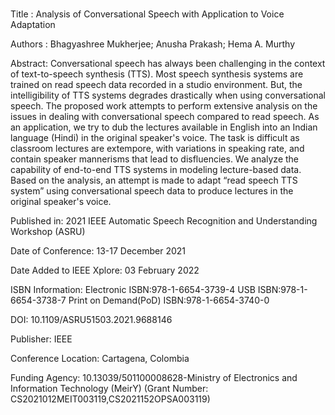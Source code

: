 # 
Title : Analysis of Conversational Speech with Application to Voice Adaptation

Authors : Bhagyashree Mukherjee; Anusha Prakash; Hema A. Murthy

Abstract:
Conversational speech has always been challenging in the context of text-to-speech synthesis (TTS). Most speech synthesis systems are trained on read speech data recorded in a studio environment. But, the intelligibility of TTS systems degrades drastically when using conversational speech. The proposed work attempts to perform extensive analysis on the issues in dealing with conversational speech compared to read speech. As an application, we try to dub the lectures available in English into an Indian language (Hindi) in the original speaker's voice. The task is difficult as classroom lectures are extempore, with variations in speaking rate, and contain speaker mannerisms that lead to disfluencies. We analyze the capability of end-to-end TTS systems in modeling lecture-based data. Based on the analysis, an attempt is made to adapt “read speech TTS system” using conversational speech data to produce lectures in the original speaker's voice.

Published in: 2021 IEEE Automatic Speech Recognition and Understanding Workshop (ASRU)

Date of Conference: 13-17 December 2021

Date Added to IEEE Xplore: 03 February 2022

ISBN Information:
Electronic ISBN:978-1-6654-3739-4
USB ISBN:978-1-6654-3738-7
Print on Demand(PoD) ISBN:978-1-6654-3740-0

DOI: 10.1109/ASRU51503.2021.9688146

Publisher: IEEE

Conference Location: Cartagena, Colombia

Funding Agency:
10.13039/501100008628-Ministry of Electronics and Information Technology (MeirY) (Grant Number: CS2021012MEIT003119,CS2021152OPSA003119)
